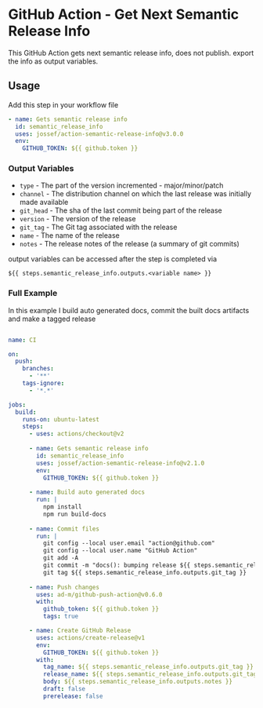 # GitHub Action - Get Next Semantic Release Info
This GitHub Action gets next semantic release info, does not publish. export the info as output variables.

## Usage

Add this step in your workflow file
```yaml
- name: Gets semantic release info
  id: semantic_release_info
  uses: jossef/action-semantic-release-info@v3.0.0
  env:
    GITHUB_TOKEN: ${{ github.token }}
```

### Output Variables

- `type` - The part of the version incremented - major/minor/patch
- `channel` - The distribution channel on which the last release was initially made available
- `git_head` - The sha of the last commit being part of the release
- `version` - The version of the release
- `git_tag` - The Git tag associated with the release
- `name` - The name of the release
- `notes` - The release notes of the release (a summary of git commits)

output variables can be accessed after the step is completed via 
```
${{ steps.semantic_release_info.outputs.<variable name> }}
```

### Full Example
In this example I build auto generated docs, commit the built docs artifacts and make a tagged release  

```yaml

name: CI

on:
  push:
    branches:
      - '**'
    tags-ignore:
      - '*.*'

jobs:
  build:
    runs-on: ubuntu-latest
    steps:
      - uses: actions/checkout@v2
            
      - name: Gets semantic release info
        id: semantic_release_info
        uses: jossef/action-semantic-release-info@v2.1.0
        env:
          GITHUB_TOKEN: ${{ github.token }}
      
      - name: Build auto generated docs
        run: |
          npm install
          npm run build-docs
      
      - name: Commit files
        run: |
          git config --local user.email "action@github.com"
          git config --local user.name "GitHub Action"
          git add -A
          git commit -m "docs(): bumping release ${{ steps.semantic_release_info.outputs.git_tag }}"
          git tag ${{ steps.semantic_release_info.outputs.git_tag }}
          
      - name: Push changes
        uses: ad-m/github-push-action@v0.6.0
        with:
          github_token: ${{ github.token }}
          tags: true

      - name: Create GitHub Release
        uses: actions/create-release@v1
        env:
          GITHUB_TOKEN: ${{ github.token }}
        with:
          tag_name: ${{ steps.semantic_release_info.outputs.git_tag }}
          release_name: ${{ steps.semantic_release_info.outputs.git_tag }}
          body: ${{ steps.semantic_release_info.outputs.notes }}
          draft: false
          prerelease: false
```

